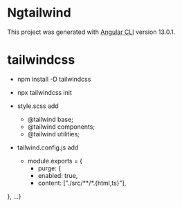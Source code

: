 # Ngtailwind

This project was generated with [Angular CLI](https://github.com/angular/angular-cli) version 13.0.1.

# tailwindcss

- npm install -D tailwindcss
- npx tailwindcss init
- style.scss add
  - @tailwind base;
  - @tailwind components;
  - @tailwind utilities;
- tailwind.config.js add

  - module.exports = {
    - purge: {
    - enabled: true,
    - content: ["./src/**/*.{html,ts}"],

},
...}
